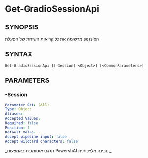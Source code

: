 ﻿---
external help file: powershai-help.xml
schema: 2.0.0
powershai: true
---

# Get-GradioSessionApi

## SYNOPSIS <!--!= @#Synop !-->
מרשימה את כל קריאות השירות של הפעלת  session

## SYNTAX <!--!= @#Syntax !-->

```
Get-GradioSessionApi [[-Session] <Object>] [<CommonParameters>]
```

## PARAMETERS <!--!= @#Params !-->

### -Session

```yml
Parameter Set: (All)
Type: Object
Aliases: 
Accepted Values: 
Required: false
Position: 1
Default Value: .
Accept pipeline input: false
Accept wildcard characters: false
```




<!--PowershaiAiDocBlockStart-->
_תרגם אוטומטית באמצעות PowershAI ובינה מלאכותית. 
_
<!--PowershaiAiDocBlockEnd-->
